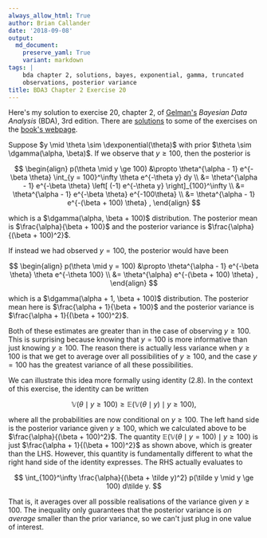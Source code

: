 ```yaml
---
always_allow_html: True
author: Brian Callander
date: '2018-09-08'
output:
  md_document:
    preserve_yaml: True
    variant: markdown
tags: |
    bda chapter 2, solutions, bayes, exponential, gamma, truncated
    observations, posterior variance
title: BDA3 Chapter 2 Exercise 20
---
```


Here's my solution to exercise 20, chapter 2, of
[Gelman's](https://andrewgelman.com/) *Bayesian Data Analysis* (BDA),
3rd edition. There are
[solutions](http://www.stat.columbia.edu/~gelman/book/solutions.pdf) to
some of the exercises on the [book's
webpage](http://www.stat.columbia.edu/~gelman/book/).

<!--more-->
<div style="display:none">

$\DeclareMathOperator{\dbinomial}{Binomial}  \DeclareMathOperator{\dbern}{Bernoulli}  \DeclareMathOperator{\dpois}{Poisson}  \DeclareMathOperator{\dnorm}{Normal}  \DeclareMathOperator{\dcauchy}{Cauchy}  \DeclareMathOperator{\dexponential}{Exp}  \DeclareMathOperator{\dgamma}{Gamma}  \DeclareMathOperator{\dinvgamma}{InvGamma}  \DeclareMathOperator{\invlogit}{InvLogit}  \DeclareMathOperator{\logit}{Logit}  \DeclareMathOperator{\dbeta}{Beta}$

</div>

Suppose $y \mid \theta \sim \dexponential(\theta)$ with prior
$\theta \sim \dgamma(\alpha, \beta)$. If we observe that $y \ge 100$,
then the posterior is

$$
\begin{align}
  p(\theta \mid y \ge 100)
  &\propto
  \theta^{\alpha - 1} e^{-\beta \theta}
  \int_{y = 100}^\infty \theta e^{-\theta y} dy
  \\
  &=
  \theta^{\alpha - 1} e^{-\beta \theta}
  \left[ (-1) e^{-\theta y}  \right]_{100}^\infty
  \\
  &=
  \theta^{\alpha - 1} e^{-\beta \theta}
  e^{-100\theta}
  \\
  &=
  \theta^{\alpha - 1} e^{-(\beta + 100) \theta}
  ,
\end{align}
$$

which is a $\dgamma(\alpha, \beta + 100)$ distribution. The posterior
mean is $\frac{\alpha}{\beta + 100}$ and the posterior variance is
$\frac{\alpha}{(\beta + 100)^2}$.

If instead we had observed $y = 100$, the posterior would have been

$$
\begin{align}
  p(\theta \mid y = 100)
  &\propto
  \theta^{\alpha - 1} e^{-\beta \theta}
  \theta e^{-\theta 100} 
  \\
  &=
  \theta^{\alpha} e^{-(\beta + 100) \theta}
  ,
\end{align}
$$

which is a $\dgamma(\alpha + 1, \beta + 100)$ distribution. The
posterior mean here is $\frac{\alpha + 1}{\beta + 100}$ and the
posterior variance is $\frac{\alpha + 1}{(\beta + 100)^2}$.

Both of these estimates are greater than in the case of observing
$y \ge 100$. This is surprising because knowing that $y = 100$ is more
informative than just knowing $y \ge 100$. The reason there is actually
less variance when $y \ge 100$ is that we get to average over all
possibilities of $y \ge 100$, and the case $y = 100$ has the greatest
variance of all these possibilities.

We can illustrate this idea more formally using identity (2.8). In the
context of this exercise, the identity can be written

$$
\mathbb V \left(\theta \mid y \ge 100 \right)
\ge
\mathbb E \left( \mathbb V \left(\theta \mid y \right) \mid y \ge 100 \right)
,
$$

where all the probabilities are now conditional on $y \ge 100$. The left
hand side is the posterior variance given $y \ge 100$, which we
calculated above to be $\frac{\alpha}{(\beta + 100)^2}$. The quantity
$\mathbb E ( \mathbb V (\theta \mid y = 100) \mid y \ge 100)$ is just
$\frac{\alpha + 1}{(\beta + 100)^2}$ as shown above, which is greater
than the LHS. However, this quantity is fundamentally different to what
the right hand side of the identity expresses. The RHS actually
evaluates to

$$
\int_{100}^\infty \frac{\alpha}{(\beta + \tilde y)^2} p(\tilde y \mid y \ge 100) d\tilde y.
$$

That is, it averages over all possible realisations of the variance
given $y \ge 100$. The inequality only guarantees that the posterior
variance is *on average* smaller than the prior variance, so we can't
just plug in one value of interest.
